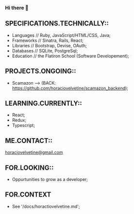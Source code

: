 ### Hi there 👋
## SPECIFICATIONS.TECHNICALLY:: 
- Languages // Ruby, JavaScript/HTML/CSS, Java;
- Frameworks // Sinatra, Rails, React;
- Libraries // Bootstrap, Devise, OAuth;
- Databases // SQLite, PostgreSql;
- Education // the Flatiron School (Software Developement);

## PROJECTS.ONGOING:: 
- Scamazon --> (BACK: https://github.com/horaciovelvetine/scamazon_backend);

## LEARNING.CURRENTLY:: 
- React;
- Redux;
- Typescript;

## ME.CONTACT:: 
horaciovelvetine@gmail.com

## FOR.LOOKING:: 
- Oppurtunities to grow as a developer;



## FOR.CONTEXT 
- See '/docs/horactiovelvetine.md';
